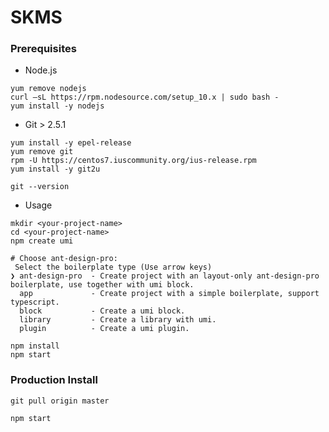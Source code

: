 

# SKMS

### Prerequisites

- Node.js

```
yum remove nodejs
curl –sL https://rpm.nodesource.com/setup_10.x | sudo bash -
yum install -y nodejs
```

- Git > 2.5.1

```
yum install -y epel-release
yum remove git
rpm -U https://centos7.iuscommunity.org/ius-release.rpm
yum install -y git2u

git --version
```

- Usage

```
mkdir <your-project-name>
cd <your-project-name>
npm create umi

# Choose ant-design-pro:
 Select the boilerplate type (Use arrow keys)
❯ ant-design-pro  - Create project with an layout-only ant-design-pro boilerplate, use together with umi block.
  app             - Create project with a simple boilerplate, support typescript.
  block           - Create a umi block.
  library         - Create a library with umi.
  plugin          - Create a umi plugin.

npm install
npm start 
```





### Production Install

```
git pull origin master
```

```
npm start 
```

